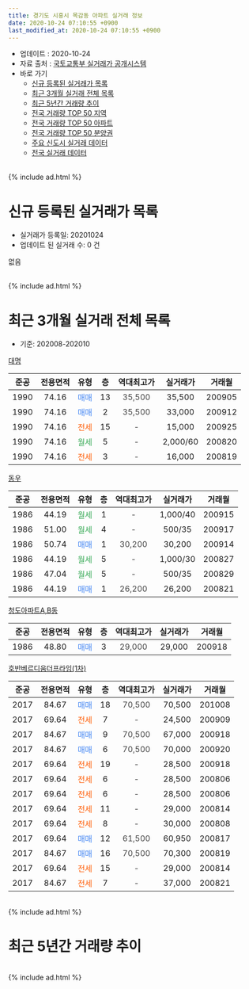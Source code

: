 ```yaml
---
title: 경기도 시흥시 목감동 아파트 실거래 정보
date: 2020-10-24 07:10:55 +0900
last_modified_at: 2020-10-24 07:10:55 +0900
---
```


* 업데이트 : 2020-10-24
* 자료 출처 : [국토교통부 실거래가 공개시스템](http://rt.molit.go.kr)
* 바로 가기
    * [신규 등록된 실거래가 목록](#신규-등록된-실거래가-목록)
    * [최근 3개월 실거래 전체 목록](#최근-3개월-실거래-전체-목록)
    * [최근 5년간 거래량 추이](#최근-5년간-거래량-추이)
    * [전국 거래량 TOP 50 지역](https://inasie.github.io/apt-trade-info/최근-3개월-전국에서-가장-거래가-많이-발생한-지역)
    * [전국 거래량 TOP 50 아파트](https://inasie.github.io/apt-trade-info/최근-3개월-전국에서-가장-거래가-많이-발생한-아파트)
    * [전국 거래량 TOP 50 분양권](https://inasie.github.io/apt-trade-info/최근-3개월-전국에서-가장-거래가-많이-발생한-분양권)
    * [주요 신도시 실거래 데이터](https://inasie.github.io/apt-trade-info/주요-신도시)
    * [전국 실거래 데이터](https://inasie.github.io/apt-trade-info/전국)
<br>
{% include ad.html %}
<br>

# 신규 등록된 실거래가 목록
* 실거래가 등록일: 20201024
* 업데이트 된 실거래 수: 0 건

없음

<br>
{% include ad.html %}
<br>

# 최근 3개월 실거래 전체 목록
* 기준: 202008-202010


[대명](https://search.naver.com/search.naver?query=%EA%B2%BD%EA%B8%B0%EB%8F%84+%EC%8B%9C%ED%9D%A5%EC%8B%9C+%EB%AA%A9%EA%B0%90%EB%8F%99+%EB%8C%80%EB%AA%85)

|준공|전용면적|유형|층|역대최고가|실거래가|거래월|
|:---:|:---:|:---:|:---:|:---:|:---:|:---:|
|1990|74.16|<span style="color:#4285f3">매매</span>|13|<span style="color:#444444">35,500</span>|35,500|200905|
|1990|74.16|<span style="color:#4285f3">매매</span>|2|<span style="color:#444444">35,500</span>|33,000|200912|
|1990|74.16|<span style="color:#ff5a00">전세</span>|15|<span style="color:#444444">-</span>|15,000|200925|
|1990|74.16|<span style="color:#34a853">월세</span>|5|<span style="color:#444444">-</span>|2,000/60|200820|
|1990|74.16|<span style="color:#ff5a00">전세</span>|3|<span style="color:#444444">-</span>|16,000|200819|

[동우](https://search.naver.com/search.naver?query=%EA%B2%BD%EA%B8%B0%EB%8F%84+%EC%8B%9C%ED%9D%A5%EC%8B%9C+%EB%AA%A9%EA%B0%90%EB%8F%99+%EB%8F%99%EC%9A%B0)

|준공|전용면적|유형|층|역대최고가|실거래가|거래월|
|:---:|:---:|:---:|:---:|:---:|:---:|:---:|
|1986|44.19|<span style="color:#34a853">월세</span>|1|<span style="color:#444444">-</span>|1,000/40|200915|
|1986|51.00|<span style="color:#34a853">월세</span>|4|<span style="color:#444444">-</span>|500/35|200917|
|1986|50.74|<span style="color:#4285f3">매매</span>|1|<span style="color:#444444">30,200</span>|30,200|200914|
|1986|44.19|<span style="color:#34a853">월세</span>|5|<span style="color:#444444">-</span>|1,000/30|200827|
|1986|47.04|<span style="color:#34a853">월세</span>|5|<span style="color:#444444">-</span>|500/35|200829|
|1986|44.19|<span style="color:#4285f3">매매</span>|1|<span style="color:#444444">26,200</span>|26,200|200821|

[청도아파트A,B동](https://search.naver.com/search.naver?query=%EA%B2%BD%EA%B8%B0%EB%8F%84+%EC%8B%9C%ED%9D%A5%EC%8B%9C+%EB%AA%A9%EA%B0%90%EB%8F%99+%EC%B2%AD%EB%8F%84%EC%95%84%ED%8C%8C%ED%8A%B8A%2CB%EB%8F%99)

|준공|전용면적|유형|층|역대최고가|실거래가|거래월|
|:---:|:---:|:---:|:---:|:---:|:---:|:---:|
|1986|48.80|<span style="color:#4285f3">매매</span>|3|<span style="color:#444444">29,000</span>|29,000|200918|

[호반베르디움더프라임(1차)](https://search.naver.com/search.naver?query=%EA%B2%BD%EA%B8%B0%EB%8F%84+%EC%8B%9C%ED%9D%A5%EC%8B%9C+%EB%AA%A9%EA%B0%90%EB%8F%99+%ED%98%B8%EB%B0%98%EB%B2%A0%EB%A5%B4%EB%94%94%EC%9B%80%EB%8D%94%ED%94%84%EB%9D%BC%EC%9E%84%281%EC%B0%A8%29)

|준공|전용면적|유형|층|역대최고가|실거래가|거래월|
|:---:|:---:|:---:|:---:|:---:|:---:|:---:|
|2017|84.67|<span style="color:#4285f3">매매</span>|18|<span style="color:#444444">70,500</span>|70,500|201008|
|2017|69.64|<span style="color:#ff5a00">전세</span>|7|<span style="color:#444444">-</span>|24,500|200909|
|2017|84.67|<span style="color:#4285f3">매매</span>|9|<span style="color:#444444">70,500</span>|67,000|200918|
|2017|84.67|<span style="color:#4285f3">매매</span>|6|<span style="color:#444444">70,500</span>|70,000|200920|
|2017|69.64|<span style="color:#ff5a00">전세</span>|19|<span style="color:#444444">-</span>|28,500|200918|
|2017|69.64|<span style="color:#ff5a00">전세</span>|6|<span style="color:#444444">-</span>|28,500|200806|
|2017|69.64|<span style="color:#ff5a00">전세</span>|6|<span style="color:#444444">-</span>|28,500|200806|
|2017|69.64|<span style="color:#ff5a00">전세</span>|11|<span style="color:#444444">-</span>|29,000|200814|
|2017|69.64|<span style="color:#ff5a00">전세</span>|8|<span style="color:#444444">-</span>|30,000|200808|
|2017|69.64|<span style="color:#4285f3">매매</span>|12|<span style="color:#444444">61,500</span>|60,950|200817|
|2017|84.67|<span style="color:#4285f3">매매</span>|16|<span style="color:#444444">70,500</span>|70,300|200819|
|2017|69.64|<span style="color:#ff5a00">전세</span>|15|<span style="color:#444444">-</span>|29,000|200814|
|2017|84.67|<span style="color:#ff5a00">전세</span>|7|<span style="color:#444444">-</span>|37,000|200821|


<br>
{% include ad.html %}
<br>

# 최근 5년간 거래량 추이


<div style="width:100%;">
    <canvas id="deal_progress" height="200"></canvas>
</div>

<script>
new Chart(document.getElementById("deal_progress"), {
    type: 'line',
    data: {
        labels: ['201510','201511','201512','201601','201602','201603','201604','201605','201606','201607','201608','201609','201610','201611','201612','201701','201702','201703','201704','201705','201706','201707','201708','201709','201710','201711','201712','201801','201802','201803','201804','201805','201806','201807','201808','201809','201810','201811','201812','201901','201902','201903','201904','201905','201906','201907','201908','201909','201910','201911','201912','202001','202002','202003','202004','202005','202006','202007','202008','202009','202010'],
        datasets: [{
            label: '매매',
            pointRadius: 1,
            data: [1, 2, 3, 0, 0, 1, 2, 5, 5, 4, 2, 3, 6, 1, 0, 4, 6, 4, 6, 2, 1, 5, 3, 7, 1, 0, 3, 6, 1, 2, 1, 1, 3, 3, 5, 4, 8, 2, 3, 2, 1, 4, 6, 5, 5, 5, 10, 3, 16, 12, 4, 6, 14, 3, 3, 6, 7, 6, 3, 6, 1],
            borderColor: "rgba(255, 201, 14, 1)",
            backgroundColor: "rgba(255, 201, 14, 0.5)",
            fill: false,
            lineTension: 0
        },{
            label: '전월세',
            pointRadius: 1,
            data: [3, 3, 0, 2, 0, 3, 6, 0, 1, 4, 3, 2, 4, 2, 3, 4, 11, 11, 10, 8, 9, 5, 2, 5, 2, 5, 6, 3, 4, 5, 5, 3, 3, 7, 2, 5, 3, 1, 2, 8, 13, 14, 7, 15, 12, 7, 5, 7, 7, 3, 6, 7, 11, 8, 2, 7, 9, 8, 10, 5, 0],
            borderColor: "rgba(0, 141, 185, 1)",
            backgroundColor: "rgba(0, 141, 185, 0.5)",
            fill: false,
            lineTension: 0
        }
        ]
    },
    options: {
        responsive: true,
        title: {
            display: false
        },
        tooltips: {
            mode: 'index',
            intersect: false
        },
        hover: {
            mode: 'nearest',
            intersect: true
        },
        scales: {
            xAxes: [{
                display: true,
                scaleLabel: {
                    display: true,
                    labelString: '년/월'
                }
            }],
            yAxes: [{
                display: true,
                ticks: {
                    suggestedMin: 0,
                },
                scaleLabel: {
                    display: true,
                    labelString: '실거래 수'
                }
            }]
        }
    }
});

</script>


<br>
{% include ad.html %}
<br>

